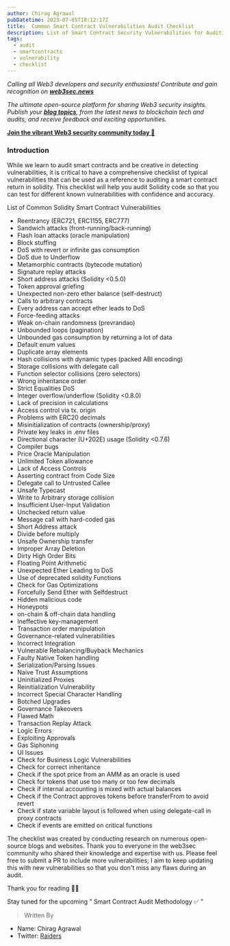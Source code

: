 ```yaml
---
author: Chirag Agrawal
pubDatetime: 2023-07-05T18:12:17Z
title:  Common Smart Contract Vulnerabilities Audit Checklist 
description: List of Smart Contract Security Vulnerabilities for Auditing Smart Contracts
tags:
  - audit
  - smartcontracts
  - vulnerability
  - checklist
---
```


*Calling all Web3 developers and security enthusiasts! Contribute and gain recognition on **[web3sec.news](https://web3sec.news/)***

*The ultimate open-source platform for sharing Web3 security insights. Publish your **[blog topics](https://github.com/Web3secNews/blog)**, from the latest news to blockchain tech and audits, and receive feedback and exciting opportunities.*

**[Join the vibrant Web3 security community today 🤝](https://discord.com/invite/CseAxvtrZ3)**

### Introduction

While we learn to audit smart contracts and be creative in detecting vulnerabilities, it is critical to have a comprehensive checklist of typical vulnerabilities that can be used as a reference to auditing a smart contract return in solidity. This checklist will help you audit Solidity code so that you can test for different known vulnerabilities with confidence and accuracy.

List of Common Solidity Smart Contract Vulnerabilities

- Reentrancy (ERC721, ERC1155, ERC777)
- Sandwich attacks (front-running/back-running)
- Flash loan attacks (oracle manipulation)
- Block stuffing
- DoS with revert or infinite gas consumption
- DoS due to Underflow
- Metamorphic contracts (bytecode mutation)
- Signature replay attacks
- Short address attacks (Solidity <0.5.0)
- Token approval griefing
- Unexpected non-zero ether balance (self-destruct)
- Calls to arbitrary contracts
- Every address can accept ether leads to DoS
- Force-feeding attacks
- Weak on-chain randomness (prevrandao)
- Unbounded loops (pagination)
- Unbounded gas consumption by returning a lot of data
- Default enum values
- Duplicate array elements
- Hash collisions with dynamic types (packed ABI encoding)
- Storage collisions with delegate call
- Function selector collisions (zero selectors)
- Wrong inheritance order
- Strict Equalities DoS
- Integer overflow/underflow (Solidity <0.8.0)
- Lack of precision in calculations
- Access control via tx. origin
- Problems with ERC20 decimals
- Misinitialization of contracts (ownership/proxy)
- Private key leaks in .env files
- Directional character (U+202E) usage (Solidity <0.7.6)
- Compiler bugs
- Price Oracle Manipulation
- Unlimited Token allowance
- Lack of Access Controls
- Asserting contract from Code Size
- Delegate call to Untrusted Callee
- Unsafe Typecast
- Write to Arbitrary storage collision
- Insufficient User-Input Validation
- Unchecked return value
- Message call with hard-coded gas
- Short Address attack
- Divide before multiply
- Unsafe Ownership transfer
- Improper Array Deletion
- Dirty High Order Bits
- Floating Point Arithmetic
- Unexpected Ether Leading to DoS
- Use of deprecated solidity Functions
- Check for Gas Optimizations
- Forcefully Send Ether with Selfdestruct
- Hidden malicious code
- Honeypots
- on-chain & off-chain data handling
- Ineffective key-management
- Transaction order manipulation
- Governance-related vulnerabilities
- Incorrect Integration
- Vulnerable Rebalancing/Buyback Mechanics
- Faulty Native Token handling
- Serialization/Parsing Issues
- Naive Trust Assumptions
- Uninitialized Proxies
- Reinitialization Vulnerability
- Incorrect Special Character Handling
- Botched Upgrades
- Governance Takeovers
- Flawed Math
- Transaction Replay Attack
- Logic Errors
- Exploiting Approvals
- Gas Siphoning
- UI Issues
- Check for Business Logic Vulnerabilities
- Check for correct inheritance
- Check if the spot price from an AMM as an oracle is used
- Check for tokens that use too many or too few decimals
- Check if internal accounting is mixed with actual balances
- Check if the Contract approves tokens before transferFrom to avoid revert
- Check if state variable layout is followed when using delegate-call in proxy contracts
- Check if events are emitted on critical functions

The checklist was created by conducting research on numerous open-source blogs and websites. Thank you to everyone in the web3sec community who shared their knowledge and expertise with us.
Please feel free to submit a PR to include more vulnerabilities; I aim to keep updating this with new vulnerabilities so that you don't miss any flaws during an audit.


Thank you for reading ✌🏻

Stay tuned for the upcoming " Smart Contract Audit Methodology ✅ "

> Written By
- Name: Chirag Agrawal
- Twitter: [Raiders](https://twitter.com/__Raiders)
